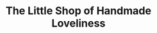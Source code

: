 ---
title: "The Little Shop of Handmade Loveliness"
url: /lancaster/the-little-shop-of-handmade-loveliness/
shop: Andenken
---